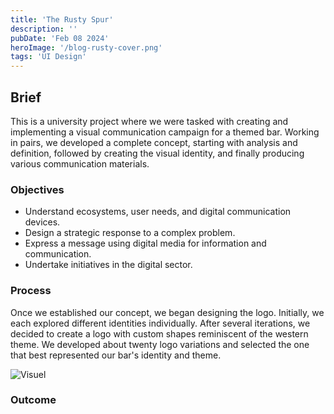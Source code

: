 ```yaml
---
title: 'The Rusty Spur'
description: ''
pubDate: 'Feb 08 2024'
heroImage: '/blog-rusty-cover.png'
tags: 'UI Design'
---
```


<div class="bg-black p-2">

<h2 class="brief">Brief</h2>

<p class="text-white">
This is a university project where we were tasked with creating and implementing a visual communication campaign for a themed bar. Working in pairs, we developed a complete concept, starting with analysis and definition, followed by creating the visual identity, and finally producing various communication materials.
</p>

</div>


### **Objectives**

- Understand ecosystems, user needs, and digital communication devices.
- Design a strategic response to a complex problem.
- Express a message using digital media for information and communication.
- Undertake initiatives in the digital sector.

### **Process**

Once we established our concept, we began designing the logo. Initially, we each explored different identities individually. After several iterations, we decided to create a logo with custom shapes reminiscent of the western theme. We developed about twenty logo variations and selected the one that best represented our bar's identity and theme.

![Visuel](/rustyspur/rusty-logos.png)

### **Outcome**
